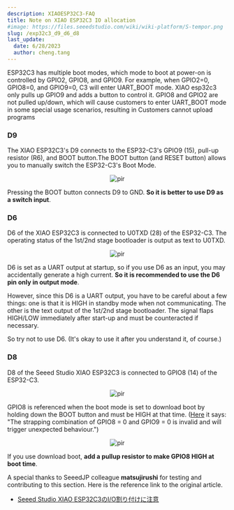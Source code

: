 ```yaml
---
description: XIAOESP32C3-FAQ
title: Note on XIAO ESP32C3 IO allocation
#image: https://files.seeedstudio.com/wiki/wiki-platform/S-tempor.png
slug: /exp32c3_d9_d6_d8
last_update:
  date: 6/28/2023
  author: cheng.tang
---
```



ESP32C3 has multiple boot modes, which mode to boot at power-on is controlled by GPIO2, GPIO8, and GPIO9. For example, when GPIO2=0, GPIO8=0, and GPIO9=0, C3 will enter UART_BOOT mode.
XIAO esp32c3 only pulls up GPIO9 and adds a button to control it. GPIO8 and GPIO2 are not pulled up/down, which will cause customers to enter UART_BOOT mode in some special usage scenarios, resulting in Customers cannot upload programs

### D9

The XIAO ESP32C3's D9 connects to the ESP32-C3's GPIO9 (15), pull-up resistor (R6), and BOOT button.The BOOT button (and RESET button) allows you to manually switch the ESP32-C3's Boot Mode.

<div align="center"><img src="https://files.seeedstudio.com/wiki/XIAO_WiFi/10.png" alt="pir" width={600} height="auto" /></div>

Pressing the BOOT button connects D9 to GND. **So it is better to use D9 as a switch input**.

### D6

D6 of the XIAO ESP32C3 is connected to U0TXD (28) of the ESP32-C3. The operating status of the 1st/2nd stage bootloader is output as text to U0TXD.

<div align="center"><img src="https://files.seeedstudio.com/wiki/XIAO_WiFi/11.png" alt="pir" width={400} height="auto" /></div>

D6 is set as a UART output at startup, so if you use D6 as an input, you may accidentally generate a high current. **So it is recommended to use the D6 pin only in output mode**.

However, since this D6 is a UART output, you have to be careful about a few things: one is that it is HIGH in standby mode when not communicating. The other is the text output of the 1st/2nd stage bootloader. The signal flaps HIGH/LOW immediately after start-up and must be counteracted if necessary.

So try not to use D6. (It's okay to use it after you understand it, of course.)

### D8

D8 of the Seeed Studio XIAO ESP32C3 is connected to GPIO8 (14) of the ESP32-C3.

<div align="center"><img src="https://files.seeedstudio.com/wiki/XIAO_WiFi/12.png" alt="pir" width={300} height="auto" /></div>

GPIO8 is referenced when the boot mode is set to download boot by holding down the BOOT button and must be HIGH at that time. ([Here](https://www.espressif.com/sites/default/files/documentation/esp32-c3_datasheet_en.pdf) it says: "The strapping combination of GPIO8 = 0 and GPIO9 = 0 is invalid and will trigger unexpected behaviour.")

<div align="center"><img src="https://files.seeedstudio.com/wiki/XIAO_WiFi/13.png" alt="pir" width={700} height="auto" /></div>

If you use download boot, **add a pullup resistor to make GPIO8 HIGH at boot time**.

A special thanks to SeeedJP colleague **matsujirushi** for testing and contributing to this section. Here is the reference link to the original article.

- [Seeed Studio XIAO ESP32C3のI/O割り付けに注意](https://lab.seeed.co.jp/entry/2023/04/03/120000)
